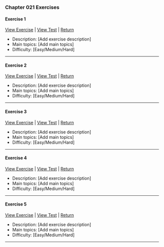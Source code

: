 ﻿### Chapter 021 Exercises

#### Exercise 1

[View Exercise](Chapter021Exercise1.java) | [View Test](../../../test/java/Chapter021/Chapter021Exercise1Test.java) | [Return](../../../../README.md)

- Description: [Add exercise description]
- Main topics: [Add main topics]
- Difficulty: [Easy/Medium/Hard]

---
#### Exercise 2

[View Exercise](Chapter021Exercise2.java) | [View Test](../../../test/java/Chapter021/Chapter021Exercise2Test.java) | [Return](../../../../README.md)

- Description: [Add exercise description]
- Main topics: [Add main topics]
- Difficulty: [Easy/Medium/Hard]

---
#### Exercise 3

[View Exercise](Chapter021Exercise3.java) | [View Test](../../../test/java/Chapter021/Chapter021Exercise3Test.java) | [Return](../../../../README.md)

- Description: [Add exercise description]
- Main topics: [Add main topics]
- Difficulty: [Easy/Medium/Hard]

---
#### Exercise 4

[View Exercise](Chapter021Exercise4.java) | [View Test](../../../test/java/Chapter021/Chapter021Exercise4Test.java) | [Return](../../../../README.md)

- Description: [Add exercise description]
- Main topics: [Add main topics]
- Difficulty: [Easy/Medium/Hard]

---
#### Exercise 5

[View Exercise](Chapter021Exercise5.java) | [View Test](../../../test/java/Chapter021/Chapter021Exercise5Test.java) | [Return](../../../../README.md)

- Description: [Add exercise description]
- Main topics: [Add main topics]
- Difficulty: [Easy/Medium/Hard]

---

